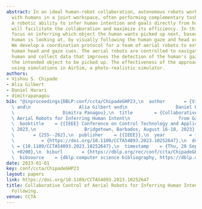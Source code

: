 ```yaml
---
abstract: In an ideal human-robot collaboration, autonomous robots work side-by-side
  with humans in a joint workspace, often performing complementary tasks to the humans.
  A robotic ability to infer human intention and goals directly from human behavior
  will facilitate the collaboration and maximize its efficiency. In this paper, we
  focus on inferring which object the human wants picked up next, based on what the
  human is looking at, by visually following the human gaze and head orientation.
  We develop a coordination protocol for a team of aerial robots to extract effective
  human head and gaze cues. The aerial robots are controlled to navigate around the
  human and collect data that improves the detection of the human's gaze and hence
  the intended object to be picked up. The effectiveness of the approach is shown
  using simulations in AirSim, a photo-realistic simulator.
authors:
- Vishnu S. Chipade
- Alia Gilbert
- Daniel Harari
- dimitrapanagou
bib: "@inproceedings{DBLP:conf/ccta/ChipadeGHP23,\n  author       = {Vishnu S. Chipade\
  \ and\n                  Alia Gilbert and\n                  Daniel Harari and\n\
  \                  Dimitra Panagou},\n  title        = {Collaborative Control of\
  \ Aerial Robots for Inferring Human Intent\n                  from Gaze Following},\n\
  \  booktitle    = {{IEEE} Conference on Control Technology and Applications, {CCTA}\
  \ 2023,\n                  Bridgetown, Barbados, August 16-18, 2023},\n  pages \
  \       = {255--262},\n  publisher    = {{IEEE}},\n  year         = {2023},\n  url\
  \          = {https://doi.org/10.1109/CCTA54093.2023.10252647},\n  doi         \
  \ = {10.1109/CCTA54093.2023.10252647},\n  timestamp    = {Thu, 28 Sep 2023 09:28:41\
  \ +0200},\n  biburl       = {https://dblp.org/rec/conf/ccta/ChipadeGHP23.bib},\n\
  \  bibsource    = {dblp computer science bibliography, https://dblp.org}\n}"
date: 2023-01-01
key: conf/ccta/ChipadeGHP23
layout: papers
link: https://doi.org/10.1109/CCTA54093.2023.10252647
title: Collaborative Control of Aerial Robots for Inferring Human Intent from Gaze
  Following.
venue: CCTA
---
```

